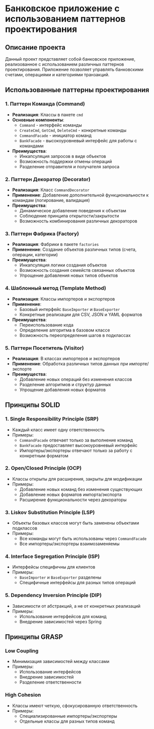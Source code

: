 # Банковское приложение с использованием паттернов проектирования

## Описание проекта
Данный проект представляет собой банковское приложение, реализованное с использованием различных паттернов проектирования. Приложение позволяет управлять банковскими счетами, операциями и категориями транзакций.

## Использованные паттерны проектирования

### 1. Паттерн Команда (Command)
- **Реализация**: Классы в пакете `cmd`
- **Основные компоненты**:
  - `Command` - интерфейс команды
  - `CreateCmd`, `GetCmd`, `DeleteCmd` - конкретные команды
  - `CommandFacade` - инициатор команд
  - `BankFacade` - высокоуровневый интерфейс для работы с командами
- **Преимущества**:
  - Инкапсуляция запросов в виде объектов
  - Возможность поддержки отмены операций
  - Разделение отправителя и получателя запроса

### 2. Паттерн Декоратор (Decorator)
- **Реализация**: Класс `CommandDecorator`
- **Применение**: Добавление дополнительной функциональности к командам (логирование, валидация)
- **Преимущества**:
  - Динамическое добавление поведения к объектам
  - Соблюдение принципа открытости/закрытости
  - Возможность комбинирования различных декораторов

### 3. Паттерн Фабрика (Factory)
- **Реализация**: Фабрики в пакете `factories`
- **Применение**: Создание объектов различных типов (счета, операции, категории)
- **Преимущества**:
  - Инкапсуляция логики создания объектов
  - Возможность создания семейств связанных объектов
  - Упрощение добавления новых типов объектов

### 4. Шаблонный метод (Template Method)
- **Реализация**: Классы импортеров и экспортеров
- **Применение**: 
  - Базовый интерфейс `BaseImporter` и `BaseExporter`
  - Конкретные реализации для CSV, JSON и YAML форматов
- **Преимущества**:
  - Переиспользование кода
  - Определение алгоритма в базовом классе
  - Возможность переопределения шагов в подклассах

### 5. Паттерн Посетитель (Visitor)
- **Реализация**: В классах импортеров и экспортеров
- **Применение**: Обработка различных типов данных при импорте/экспорте
- **Преимущества**:
  - Добавление новых операций без изменения классов
  - Разделение алгоритмов и структур данных
  - Упрощение добавления новых форматов

## Принципы SOLID

### 1. Single Responsibility Principle (SRP)
- Каждый класс имеет одну ответственность
- Примеры:
  - `CommandFacade` отвечает только за выполнение команд
  - `BankFacade` предоставляет высокоуровневый интерфейс
  - Импортеры/экспортеры отвечают только за работу с конкретным форматом

### 2. Open/Closed Principle (OCP)
- Классы открыты для расширения, закрыты для модификации
- Примеры:
  - Добавление новых команд без изменения существующих
  - Добавление новых форматов импорта/экспорта
  - Расширение функциональности через декораторы

### 3. Liskov Substitution Principle (LSP)
- Объекты базовых классов могут быть заменены объектами подклассов
- Примеры:
  - Все команды могут быть использованы через `CommandFacade`
  - Все импортеры/экспортеры взаимозаменяемы

### 4. Interface Segregation Principle (ISP)
- Интерфейсы специфичны для клиентов
- Примеры:
  - `BaseImporter` и `BaseExporter` разделены
  - Специфичные интерфейсы для разных типов операций

### 5. Dependency Inversion Principle (DIP)
- Зависимости от абстракций, а не от конкретных реализаций
- Примеры:
  - Использование интерфейсов для команд
  - Внедрение зависимостей через Spring

## Принципы GRASP

###  Low Coupling
- Минимизация зависимостей между классами
- Примеры:
  - Использование интерфейсов
  - Внедрение зависимостей
  - Разделение ответственности

###  High Cohesion
- Классы имеют четкую, сфокусированную ответственность
- Примеры:
  - Специализированные импортеры/экспортеры
  - Отдельные классы для разных типов команд
